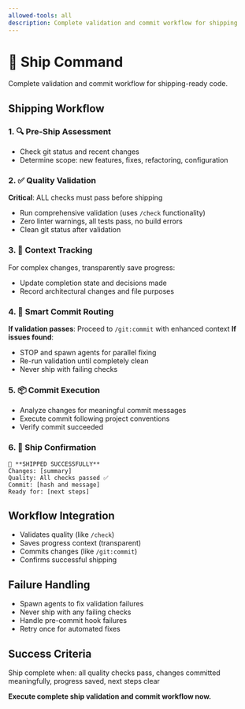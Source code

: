 ```yaml
---
allowed-tools: all
description: Complete validation and commit workflow for shipping
---
```


# 🚀 Ship Command

Complete validation and commit workflow for shipping-ready code.

## Shipping Workflow

### 1. 🔍 Pre-Ship Assessment
- Check git status and recent changes
- Determine scope: new features, fixes, refactoring, configuration

### 2. ✅ Quality Validation
**Critical**: ALL checks must pass before shipping
- Run comprehensive validation (uses `/check` functionality)
- Zero linter warnings, all tests pass, no build errors
- Clean git status after validation

### 3. 🧠 Context Tracking
For complex changes, transparently save progress:
- Update completion state and decisions made
- Record architectural changes and file purposes

### 4. 🎯 Smart Commit Routing
**If validation passes**: Proceed to `/git:commit` with enhanced context
**If issues found**: 
- STOP and spawn agents for parallel fixing
- Re-run validation until completely clean
- Never ship with failing checks

### 5. 📦 Commit Execution
- Analyze changes for meaningful commit messages
- Execute commit following project conventions
- Verify commit succeeded

### 6. 🎉 Ship Confirmation
```
🚀 **SHIPPED SUCCESSFULLY**
Changes: [summary]
Quality: All checks passed ✅
Commit: [hash and message]
Ready for: [next steps]
```

## Workflow Integration
- Validates quality (like `/check`)
- Saves progress context (transparent)
- Commits changes (like `/git:commit`)
- Confirms successful shipping

## Failure Handling
- Spawn agents to fix validation failures
- Never ship with any failing checks
- Handle pre-commit hook failures
- Retry once for automated fixes

## Success Criteria
Ship complete when: all quality checks pass, changes committed meaningfully, progress saved, next steps clear

**Execute complete ship validation and commit workflow now.**